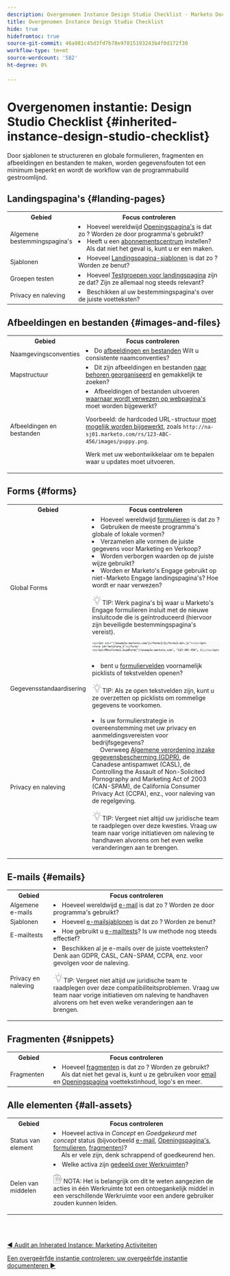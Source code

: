 ```yaml
---
description: Overgenomen Instance Design Studio Checklist - Marketo Docs - Productdocumentatie
title: Overgenomen Instance Design Studio Checklist
hide: true
hidefromtoc: true
source-git-commit: 46a981c45d3fd7b78e97815193243b4f0d172f30
workflow-type: tm+mt
source-wordcount: '582'
ht-degree: 0%

---
```


# Overgenomen instantie: Design Studio Checklist {#inherited-instance-design-studio-checklist}

Door sjablonen te structureren en globale formulieren, fragmenten en afbeeldingen en bestanden te maken, worden gegevensfouten tot een minimum beperkt en wordt de workflow van de programmabuild gestroomlijnd.

## Landingspagina&#39;s {#landing-pages}

<table style="table-layout:auto"> 
 <tbody> 
  <tr> 
   <th style="width:20%">Gebied</th> 
   <th>Focus controleren</th>
  </tr> 
  <tr> 
   <td>Algemene bestemmingspagina's</td> 
   <td><li>Hoeveel wereldwijd <a href="/help/marketo/product-docs/demand-generation/landing-pages/understanding-landing-pages/understanding-free-form-vs-guided-landing-pages.md" target="_blank">Openingspagina's</a> is dat zo ? Worden ze door programma's gebruikt?</li>
   <li>Heeft u een <a href="https://experienceleague.adobe.com/docs/marketo-learn/tutorials/lead-and-data-management/subscription-center-learn.html" target="_blank">abonnementscentrum</a> instellen?
   <br/>     Als dat niet het geval is, kunt u er een maken.</li></td>
  </tr>
  <tr> 
   <td>Sjablonen</td> 
   <td><li>Hoeveel <a href="/help/marketo/product-docs/demand-generation/landing-pages/landing-page-templates/edit-a-marketo-landing-page-template.md" target="_blank">Landingspagina-sjablonen</a> is dat zo ? Worden ze benut?</li></td>
  </tr>
  <tr> 
   <td>Groepen testen</td> 
   <td><li>Hoeveel <a href="/help/marketo/product-docs/demand-generation/landing-pages/understanding-landing-pages/landing-page-test-groups.md" target="_blank">Testgroepen voor landingspagina</a> zijn ze dat? Zijn ze allemaal nog steeds relevant?</li></td>
  </tr>
   <tr> 
   <td>Privacy en naleving</td> 
   <td><li>Beschikken al uw bestemmingspagina's over de juiste voetteksten?</li></td>
  </tr>
 </tbody> 
</table>

## Afbeeldingen en bestanden {#images-and-files}

<table style="table-layout:auto"> 
 <tbody> 
  <tr> 
   <th style="width:20%">Gebied</th> 
   <th>Focus controleren</th>
  </tr> 
  <tr> 
   <td>Naamgevingsconventies</td> 
   <td><li>Do <a href="/help/marketo/product-docs/demand-generation/images-and-files/add-images-and-files-to-marketo.md" target="_blank">afbeeldingen en bestanden</a> Wilt u consistente naamconventies?</li></td>
  </tr>
  <tr> 
   <td>Mapstructuur</td> 
   <td><li>Dit zijn afbeeldingen en bestanden <a href="/help/marketo/product-docs/demand-generation/images-and-files/organize-your-images-and-files-using-folders.md" target="_blank">naar behoren georganiseerd</a> en gemakkelijk te zoeken?</li></td>
  </tr>
  <tr> 
   <td>Afbeeldingen en bestanden</td> 
   <td><li>Afbeeldingen of bestanden uitvoeren <a href="/help/marketo/product-docs/demand-generation/images-and-files/find-the-url-of-an-uploaded-image-or-file.md" target="_blank">waarnaar wordt verwezen op webpagina's</a> moet worden bijgewerkt? 
   <p>Voorbeeld: de hardcoded URL-structuur <a href="https://nation.marketo.com/t5/product-documents/upcoming-changes-to-design-studio-urls/ta-p/306632#_Toc54870361" target="_blank">moet mogelijk worden bijgewerkt</a>, zoals <code>http://na-sj01.marketo.com/rs/123-ABC-456/images/puppy.png</code>. 
   <p>Werk met uw webontwikkelaar om te bepalen waar u updates moet uitvoeren.</li></td>
  </tr>
 </tbody> 
</table>

## Forms {#forms}

<table style="table-layout:auto"> 
 <tbody> 
  <tr> 
   <th style="width:20%">Gebied</th> 
   <th>Focus controleren</th>
  </tr> 
  <tr> 
   <td>Global Forms</td> 
   <td><li>Hoeveel wereldwijd <a href="/help/marketo/product-docs/demand-generation/forms/creating-a-form/create-a-form.md" target="_blank">formulieren</a> is dat zo ?</li>
<li>Gebruiken de meeste programma's globale of lokale vormen?</li>
<li>Verzamelen alle vormen de juiste gegevens voor Marketing en Verkoop?</li>
<li>Worden verborgen waarden op de juiste wijze gebruikt?</li>
<li>Worden er Marketo's Engage gebruikt op niet-Marketo Engage landingspagina's? Hoe wordt er naar verwezen?</li>
<p><img src="assets/tip-icon.png" alt="pictogram tip">TIP: Werk pagina's bij waar u Marketo's Engage formulieren insluit met de nieuwe insluitcode die is geïntroduceerd (hiervoor zijn beveiligde bestemmingspagina's vereist).
<p><a href="/help/marketo/getting-started/inheriting-a-marketo-instance/assets/design-studio-checklist-2.png" target="_blank"><img src="assets/design-studio-checklist-1.png" alt="codeminiatuur"></a>
</td>
  </tr>
  <tr> 
   <td>Gegevensstandaardisering</td> 
   <td><li>bent u <a href="/help/marketo/product-docs/demand-generation/forms/form-fields/add-a-fieldset-to-a-form.md" target="_blank">formuliervelden</a> voornamelijk picklists of tekstvelden openen?</li>
<p><img src="assets/tip-icon.png" alt="pictogram tip">TIP: Als ze open tekstvelden zijn, kunt u ze overzetten op picklists om rommelige gegevens te voorkomen.</td>
  </tr>
  <tr> 
   <td>Privacy en naleving</td> 
   <td><li>Is uw formulierstrategie in overeenstemming met uw privacy en aanmeldingsvereisten voor bedrijfsgegevens? 
   <br/>     Overweeg <a href="https://business.adobe.com/resources/ebooks/the-gdpr-and-the-marketer.html" target="_blank">Algemene verordening inzake gegevensbescherming (GDPR)</a>, de Canadese antispamwet (CASL), de Controlling the Assault of Non-Solicited Pornography and Marketing Act of 2003 (CAN-SPAM), de California Consumer Privacy Act (CCPA), enz., voor naleving van de regelgeving.</li>
<p><img src="assets/tip-icon.png" alt="pictogram tip">TIP: Vergeet niet altijd uw juridische team te raadplegen over deze kwesties. Vraag uw team naar vorige initiatieven om naleving te handhaven alvorens om het even welke veranderingen aan te brengen.</td>
  </tr>
 </tbody> 
</table>

## E-mails {#emails}

<table style="table-layout:auto"> 
 <tbody> 
  <tr> 
   <th style="width:20%">Gebied</th> 
   <th>Focus controleren</th>
  </tr> 
  <tr> 
   <td>Algemene e-mails</td> 
   <td><li>Hoeveel wereldwijd <a href="/help/marketo/product-docs/email-marketing/general/creating-an-email/create-an-email.md" target="_blank">e-mail</a> is dat zo ? Worden ze door programma's gebruikt?</li></td>
  </tr>
  <tr> 
   <td>Sjablonen</td> 
   <td><li>Hoeveel <a href="/help/marketo/product-docs/email-marketing/general/email-editor-2/create-an-email-template.md" target="_blank">e-mailsjablonen</a> is dat zo ? Worden ze benut?</li></td>
  </tr>
  <tr> 
   <td>E-mailtests</td> 
   <td><li>Hoe gebruikt u <a href="/help/marketo/product-docs/email-marketing/email-programs/email-program-actions/email-test-a-b-test/understanding-email-testing-options.md" target="_blank">e-mailtests</a>? Is uw methode nog steeds effectief?</li></td>
  </tr>
  </tr>
  <tr> 
   <td>Privacy en naleving</td> 
   <td><li>Beschikken al je e-mails over de juiste voetteksten? Denk aan GDPR, CASL, CAN-SPAM, CCPA, enz. voor gevolgen voor de naleving.</li>
<p><img src="assets/tip-icon.png" alt="pictogram tip">TIP: Vergeet niet altijd uw juridische team te raadplegen over deze compatibiliteitsproblemen. Vraag uw team naar vorige initiatieven om naleving te handhaven alvorens om het even welke veranderingen aan te brengen.</td>
  </tr>
 </tbody> 
</table>

## Fragmenten {#snippets}

<table style="table-layout:auto"> 
 <tbody> 
  <tr> 
   <th style="width:20%">Gebied</th> 
   <th>Focus controleren</th>
  </tr> 
  <tr> 
   <td>Fragmenten</td> 
   <td><li>Hoeveel <a href="/help/marketo/product-docs/personalization/segmentation-and-snippets/snippets/create-a-snippet.md" target="_blank">fragmenten</a> is dat zo ? Worden ze gebruikt? 
   <br/>     Als dat niet het geval is, kunt u ze gebruiken voor <a href="/help/marketo/product-docs/email-marketing/general/functions-in-the-editor/add-a-snippet-to-an-email.md" target="_blank">email</a> en <a href="/help/marketo/product-docs/demand-generation/landing-pages/personalizing-landing-pages/add-a-snippet-to-a-landing-page.md" target="_blank">Openingspagina</a> voettekstinhoud, logo's en meer.</li></td>
  </tr>
 </tbody> 
</table>

## Alle elementen {#all-assets}

<table style="table-layout:auto"> 
 <tbody> 
  <tr> 
   <th style="width:20%">Gebied</th> 
   <th>Focus controleren</th>
  </tr> 
  <tr> 
   <td>Status van element</td> 
   <td><li>Hoeveel activa in <i>Concept</i> en <i>Goedgekeurd met concept</i> status (bijvoorbeeld <a href="/help/marketo/product-docs/email-marketing/general/creating-an-email/approve-an-email.md" target="_blank">e-mail</a>, <a href="/help/marketo/product-docs/demand-generation/landing-pages/understanding-landing-pages/approve-unapprove-or-delete-a-landing-page.md#approve-a-landing-page" target="_blank">Openingspagina's</a>, <a href="/help/marketo/product-docs/demand-generation/forms/creating-a-form/approve-a-form.md" target="_blank">formulieren</a>, <a href="/help/marketo/product-docs/personalization/segmentation-and-snippets/snippets/approve-a-snippet.md" target="_blank">fragmenten</a>)?
   <br/>     Als er vele zijn, denk schrappend of goedkeurend hen.</li></td>
  </tr>
  <tr> 
   <td>Delen van middelen</td> 
   <td><li>Welke activa zijn <a href="/help/marketo/product-docs/administration/workspaces-and-person-partitions/understanding-workspaces-and-person-partitions.md#sharing-across-workspaces" target="_blank">gedeeld over Werkruimten</a>?</li>
   <p><img src="assets/note-icon.png" alt="notitiepictogram"> NOTA: Het is belangrijk om dit te weten aangezien de acties in één Werkruimte tot een ontoegankelijk middel in een verschillende Werkruimte voor een andere gebruiker zouden kunnen leiden.</td>
  </tr>
 </tbody> 
</table>

<br> 

[◄ Audit an Inherated Instance: Marketing Activiteiten](/help/marketo/getting-started/inheriting-a-marketo-instance/marketing-activities-checklist.md)

[Een overgeërfde instantie controleren: uw overgeërfde instantie documenteren ►](/help/marketo/getting-started/inheriting-a-marketo-instance/document-your-setup.md)
